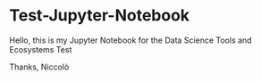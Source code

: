 # Test-Jupyter-Notebook
Hello, this is my Jupyter Notebook for the Data Science Tools and Ecosystems Test

Thanks,
Niccolò
